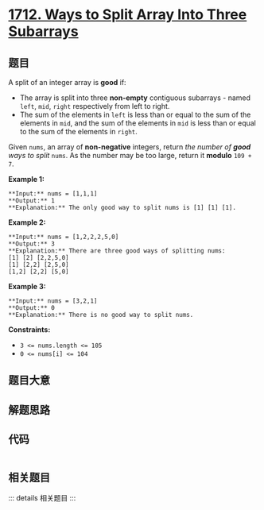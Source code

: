 # [1712. Ways to Split Array Into Three Subarrays](https://leetcode.com/problems/ways-to-split-array-into-three-subarrays)

## 题目

A split of an integer array is **good** if:

  * The array is split into three **non-empty** contiguous subarrays - named `left`, `mid`, `right` respectively from left to right.
  * The sum of the elements in `left` is less than or equal to the sum of the elements in `mid`, and the sum of the elements in `mid` is less than or equal to the sum of the elements in `right`.

Given `nums`, an array of **non-negative** integers, return _the number of
**good** ways to split_ `nums`. As the number may be too large, return it
**modulo** `109 + 7`.



**Example 1:**

    
    
    **Input:** nums = [1,1,1]
    **Output:** 1
    **Explanation:** The only good way to split nums is [1] [1] [1].

**Example 2:**

    
    
    **Input:** nums = [1,2,2,2,5,0]
    **Output:** 3
    **Explanation:** There are three good ways of splitting nums:
    [1] [2] [2,2,5,0]
    [1] [2,2] [2,5,0]
    [1,2] [2,2] [5,0]
    

**Example 3:**

    
    
    **Input:** nums = [3,2,1]
    **Output:** 0
    **Explanation:** There is no good way to split nums.



**Constraints:**

  * `3 <= nums.length <= 105`
  * `0 <= nums[i] <= 104`


## 题目大意

## 解题思路

## 代码

```javascript

```

## 相关题目

::: details 相关题目
:::
